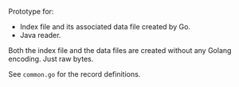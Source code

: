 Prototype  for:
* Index file and its associated data file created by Go.
* Java reader.

Both the index file and the data files are created without any Golang encoding. Just raw bytes.

See `common.go` for the record definitions.
